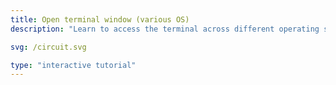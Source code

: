 ```yaml
---
title: Open terminal window (various OS)
description: "Learn to access the terminal across different operating systems."

svg: /circuit.svg

type: "interactive tutorial"
---
```

